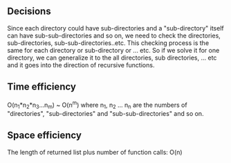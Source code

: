 
## Decisions
Since each directory could have sub-directories and a "sub-directory" itself can have sub-sub-directories and so on, we need to check the directories, sub-directories, sub-sub-directories..etc. This checking process is the same for each directory or sub-directory or ... etc. So if we solve it for one directory, we can generalize it to the all directories, sub directories, ... etc and it goes into the direction of recursive functions. 
## Time efficiency
O(n<sub>1</sub>*n<sub>2</sub>*n<sub>3</sub>...n<sub>m</sub>) ~ O(n<sup>m</sup>) where n<sub>1</sub>, n<sub>2</sub> ... n<sub>n</sub> are the numbers of "directories", "sub-directories" and "sub-sub-directories" and so on.
## Space efficiency
The length of returned list plus number of function calls: O(n)